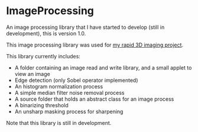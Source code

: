 # ImageProcessing
An image processing library that I have started to develop (still in development), this is version 1.0.

This image processing library was used for <a href="https://gajjara.github.io/3d_image/">my rapid 3D imaging project</a>.

This library currently includes:
- A folder containing an image read and write library, and a small applet to view an image
- Edge detection (only Sobel operator implemented)
- An histogram normalization process
- A simple median filter noise removal process
- A source folder that holds an abstract class for an image process
- A binarizing threshold 
- An unsharp masking process for sharpening

Note that this library is still in development.

